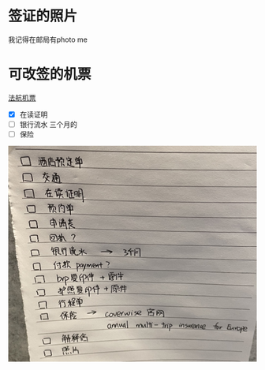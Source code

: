 # 签证的照片
我记得在邮局有photo me

# 可改签的机票
[法航机票](https://wwws.airfrance.co.uk/)


- [x] 在读证明
- [ ] 银行流水 三个月的
- [ ] 保险

![](assets/截图_20230527162453.png)